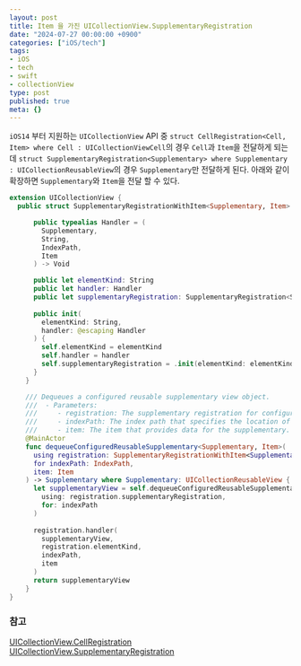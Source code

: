 ```yaml
---
layout: post
title: Item 을 가진 UICollectionView.SupplementaryRegistration
date: "2024-07-27 00:00:00 +0900"
categories: ["iOS/tech"]
tags:
- iOS
- tech
- swift
- collectionView
type: post
published: true
meta: {}
---
```

`iOS14` 부터 지원하는 `UICollectionView` API 중 `struct CellRegistration<Cell, Item> where Cell : UICollectionViewCell`의 경우 `Cell`과 `Item`을 전달하게 되는데 `struct SupplementaryRegistration<Supplementary> where Supplementary : UICollectionReusableView`의 경우 `Supplementary`만 전달하게 된다. 아래와 같이 확장하면 `Supplementary`와 `Item`을 전달 할 수 있다.    
```swift
extension UICollectionView { 
  public struct SupplementaryRegistrationWithItem<Supplementary, Item> where Supplementary: UICollectionReusableView {

      public typealias Handler = (
        Supplementary,
        String,
        IndexPath,
        Item
      ) -> Void

      public let elementKind: String
      public let handler: Handler
      public let supplementaryRegistration: SupplementaryRegistration<Supplementary>
  
      public init(
        elementKind: String,
        handler: @escaping Handler
      ) {
        self.elementKind = elementKind
        self.handler = handler
        self.supplementaryRegistration = .init(elementKind: elementKind, handler: { _, _, _   in })
      }
    }

    /// Dequeues a configured reusable supplementary view object.
    ///  - Parameters:
    ///     - registration: The supplementary registration for configuring the supplementary view object. See UICollectionView.SupplementaryRegistration.
    ///     - indexPath: The index path that specifies the location of the supplementary view in the collection view.
    ///     - item: The item that provides data for the supplementary.
    @MainActor
    func dequeueConfiguredReusableSupplementary<Supplementary, Item>(
      using registration: SupplementaryRegistrationWithItem<Supplementary, Item>,
      for indexPath: IndexPath,
      item: Item
    ) -> Supplementary where Supplementary: UICollectionReusableView {
      let supplementaryView = self.dequeueConfiguredReusableSupplementary(
        using: registration.supplementaryRegistration,
        for: indexPath
      )
  
      registration.handler(
        supplementaryView,
        registration.elementKind,
        indexPath,
        item
      )
      return supplementaryView
    }
}
```
### 참고
[UICollectionView.CellRegistration](https://developer.apple.com/documentation/uikit/uicollectionview/cellregistration)    
[UICollectionView.SupplementaryRegistration](https://developer.apple.com/documentation/uikit/uicollectionview/supplementaryregistration)     

